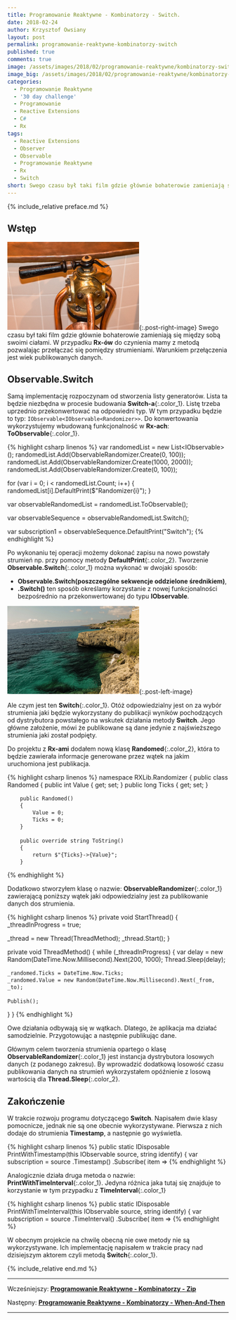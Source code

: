 ```yaml
---
title: Programowanie Reaktywne - Kombinatorzy - Switch.
date: 2018-02-24
author: Krzysztof Owsiany
layout: post
permalink: programowanie-reaktywne-kombinatorzy-switch
published: true
comments: true        
image: /assets/images/2018/02/programowanie-reaktywne/kombinatorzy-switch/post.jpg
image_big: /assets/images/2018/02/programowanie-reaktywne/kombinatorzy-switch/post-big.jpg
categories:
  - Programowanie Reaktywne
  - '30 day challenge'
  - Programowanie
  - Reactive Extensions
  - C#
  - Rx
tags:
  - Reactive Extensions
  - Observer
  - Observable
  - Programowanie Reaktywne
  - Rx
  - Switch
short: Swego czasu był taki film gdzie głównie bohaterowie zamieniają się między sobą swoimi zasobami. W przypadku Rx-ów do czynienia mamy z metodą pozwalając przetaczać na inną usługę w przypadku gdy pierwsza zawieszę.
---
```

{% include_relative preface.md %}

## Wstęp
[![Reactive Extensions - Switch][post]][post-big]{:.post-right-image}
Swego czasu był taki film gdzie głównie bohaterowie zamieniają się między sobą swoimi ciałami. W przypadku **Rx-ów** do czynienia mamy z metodą pozwalając przełączać się pomiędzy strumieniami. Warunkiem przełączenia jest wiek publikowanych danych.

## Observable.Switch
Samą implementację rozpoczynam od stworzenia listy generatorów. Lista ta będzie niezbędna w procesie budowania **Switch-a**{:.color_1}. Listę trzeba uprzednio przekonwertować na odpowiedni typ. W tym przypadku będzie to typ: ```IObservable<IObservable<Randomizer>>```. Do konwertowania wykorzystujemy wbudowaną funkcjonalność w **Rx-ach**: **ToObservable**{:.color_1}.

{% highlight csharp linenos %}
var randomedList = new List<IObservable<Randomed>>();
randomedList.Add(ObservableRandomizer.Create(0, 100));
randomedList.Add(ObservableRandomizer.Create(1000, 2000));
randomedList.Add(ObservableRandomizer.Create(0, 100));

for (var i = 0; i < randomedList.Count; i++)
{
  randomedList[i].DefaultPrint($"Randomizer{i}");
}

var observableRandomedList = randomedList.ToObservable();

var observableSequence = observableRandomedList.Switch();

var subscription1 = observableSequence.DefaultPrint("Switch");
{% endhighlight %}

Po wykonaniu tej operacji możemy dokonać zapisu na nowo powstały strumień np. przy pomocy metody **DefaultPrint**{:.color_2}. 
Tworzenie **Observable.Switch**{:.color_1} można wykonać w dwojaki sposób:
* **Observable.Switch(poszczególne sekwencje oddzielone średnikiem)**,
* **.Switch()** ten sposób określamy korzystanie z nowej funkcjonalności bezpośrednio na przekonwertowanej do typu **IObservable**.

[![Reactive Extensions - Switch][image1]][image1-big]{:.post-left-image}

Ale czym jest ten **Switch**{:.color_1}. Otóż odpowiedzialny jest on za wybór strumienia jaki będzie wykorzystany do publikacji wyników pochodzących od dystrybutora powstałego na wskutek działania metody **Switch**.
Jego główne założenie, mówi że publikowane są dane jedynie z najświeższego strumienia jaki został podpięty.

Do projektu z **Rx-ami** dodałem nową klasę  **Randomed**{:.color_2}, która to będzie zawierała informacje generowane przez wątek na jakim uruchomiona jest publikacja.

{% highlight csharp linenos %}
namespace RXLib.Randomizer
{
	public class Randomed
	{
		public int Value { get; set; }
		public long Ticks { get; set; }

		public Randomed()
		{
			Value = 0;
			Ticks = 0;
		}

		public override string ToString()
		{
			return $"{Ticks}->{Value}";
		}
{% endhighlight %}

Dodatkowo stworzyłem klasę o nazwie: **ObservableRandomizer**{:.color_1} zawierającą poniższy wątek jaki odpowiedzialny jest za publikowanie danych dos strumienia.

{% highlight csharp linenos %}
private void StartThread()
{
  _threadInProgress = true;

  _thread = new Thread(ThreadMethod);
  _thread.Start();
}

private void ThreadMethod()
{
  while (_threadInProgress)
  {
    var delay = new Random(DateTime.Now.Millisecond).Next(200, 1000);
    Thread.Sleep(delay);

    _randomed.Ticks = DateTime.Now.Ticks;
    _randomed.Value = new Random(DateTime.Now.Millisecond).Next(_from, _to);

    Publish();
  }
}
{% endhighlight %}

Owe działania odbywają się w wątkach. Dlatego, że aplikacja ma działać samodzielnie. Przygotowując a następnie publikując dane.

Głównym celem tworzenia strumienia opartego o klasę **ObservableRandomizer**{:.color_1} jest instancja dystrybutora losowych danych (z podanego zakresu). By wprowadzić dodatkową losowość czasu publikowania danych na strumień wykorzystałem opóźnienie z losową wartością dla **Thread.Sleep**{:.color_2}.

## Zakończenie
W trakcie rozwoju programu dotyczącego **Switch**. Napisałem dwie klasy pomocnicze, jednak nie są one obecnie wykorzystywane.
Pierwsza z nich dodaje do strumienia **Timestamp**, a następnie go wyświetla.

{% highlight csharp linenos %}
public static IDisposable PrintWithTimestamp<T>(this IObservable<T> source, string identify)
{
  var subscription = source
    .Timestamp()
    .Subscribe(
      item =>
{% endhighlight %}

Analogicznie działa druga metoda o nazwie: **PrintWithTimeInterval**{:.color_1}. Jedyna różnica jaka tutaj się znajduje to korzystanie w tym przypadku z **TimeInterval**{:.color_1}

{% highlight csharp linenos %}
public static IDisposable PrintWithTimeInterval<T>(this IObservable<T> source, string identify)
{
  var subscription = source
    .TimeInterval()
    .Subscribe(
      item =>
{% endhighlight %}

W obecnym projekcie na chwilę obecną nie owe metody nie są wykorzystywane. Ich implementację napisałem w trakcie pracy nad dzisiejszym aktorem czyli metodą **Switch**{:.color_1}.

{% include_relative end.md %}

------
Wcześniejszy: **[Programowanie Reaktywne - Kombinatorzy - Zip][previous]**

Następny: **[Programowanie Reaktywne - Kombinatorzy - When-And-Then][next]**

------
[previous]: {{site.url}}/programowanie-reaktywne-kombinatorzy-zip
[next]: {{site.url}}/programowanie-reaktywne-kombinatorzy-when-and-then

[post]: /assets/images/2018/02/programowanie-reaktywne/kombinatorzy-switch/post.jpg
[post-big]: /assets/images/2018/02/programowanie-reaktywne/kombinatorzy-switch/post-big.jpg

[image1]: /assets/images/2018/02/programowanie-reaktywne/kombinatorzy-switch/image1.jpg
[image1-big]: /assets/images/2018/02/programowanie-reaktywne/kombinatorzy-switch/image1-big.jpg
